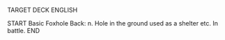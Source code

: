 TARGET DECK
ENGLISH

START
Basic
Foxhole
Back: n. Hole in the ground used as a shelter etc. In battle.
END

